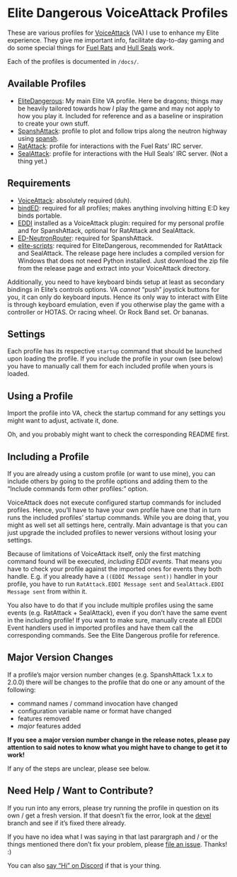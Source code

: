 # Elite Dangerous VoiceAttack Profiles #

These are various profiles for [VoiceAttack](https://voiceattack.com) (VA) I use 
to enhance my Elite experience. They give me important info, facilitate 
day-to-day gaming and do some special things for [Fuel 
Rats](https://fuelrats.com) and [Hull Seals](https://hullseals.space) work.

Each of the profiles is documented in `/docs/`.

## Available Profiles ##

* [EliteDangerous](docs/EliteDangerous.md): My main Elite VA profile. Here be 
  dragons; things may be heavily tailored towards how _I_ play the game and may 
  not apply to how you play it. Included for reference and as a baseline or 
  inspiration to create your own stuff.
* [SpanshAttack](docs/SpanshAttack.md): profile to plot and follow trips along 
  the neutron highway using [spansh](https://spansh.co.uk/plotter).
* [RatAttack](docs/RatAttack.md): profile for interactions with the Fuel Rats’ 
  IRC server.
* [SealAttack](docs/SealAttack.md): profile for interactions with the Hull 
  Seals’ IRC server. (Not a thing yet.)

## Requirements ##

* [VoiceAttack](https://voiceattack.com): absolutely required (duh).
* [bindED](https://forum.voiceattack.com/smf/index.php?topic=564.0): required 
  for all profiles; makes anything involving hitting E:D key binds portable.
* [EDDI](https://github.com/EDCD/EDDI) installed as a VoiceAttack plugin: 
  required for my personal profile and for SpanshAttack, optional for RatAttack 
  and SealAttack.
* [ED-NeutronRouter](https://github.com/sc-pulgan/ED-NeutronRouter): required 
  for SpanshAttack.
* [elite-scripts](https://github.com/alterNERDtive/elite-scripts): required for 
  EliteDangerous, recommended for RatAttack and SealAttack. The release page 
  here includes a compiled version for Windows that does not need Python 
  installed. Just download the zip file from the release page and extract into 
  your VoiceAttack directory.

Additionally, you need to have keyboard binds setup at least as secondary 
bindings in Elite’s controls options. VA _cannot_ “push” joystick buttons for 
you, it can only do keyboard inputs. Hence its only way to interact with Elite 
is through keyboard emulation, even if you otherwise play the game with 
a controller or HOTAS. Or racing wheel. Or Rock Band set. Or bananas.

## Settings ##

Each profile has its respective `startup` command that should be launched upon 
loading the profile. If you include the profile in your own (see below) you have 
to manually call them for each included profile when yours is loaded.

## Using a Profile ##

Import the profile into VA, check the startup command for any settings you might 
want to adjust, activate it, done.

Oh, and you probably might want to check the corresponding README first.

## Including a Profile ##

If you are already using a custom profile (or want to use mine), you can include 
others by going to the profile options and adding them to the “Include commands 
form other profiles:” option.

VoiceAttack does not execute configured startup commands for included profiles. 
Hence, you’ll have to have your own profile have one that in turn runs the 
included profiles’ startup commands. While you are doing that, you might as well 
set all settings here, centrally. Main advantage is that you can just upgrade 
the included profiles to newer versions without losing your settings.

Because of limitations of VoiceAttack itself, only the first matching command 
found will be executed, _including EDDI events_. That means you have to check 
your profile against the imported ones for events they both handle. E.g. if you 
already have a `((EDDI Message sent))` handler in your profile, you have to run 
`RatAttack.EDDI Message sent` and `SealAttack.EDDI Message sent` from within it.

You also have to do that if you include multiple profiles using the same events 
(e.g. RatAttack + SealAttack), even if you don’t have the same event in the 
including profile! If you want to make sure, manually create all EDDI Event 
handlers used in imported profiles and have them call the corresponding 
commands. See the Elite Dangerous profile for reference.

## Major Version Changes ##

If a profile’s major version number changes (e.g. SpanshAttack 1.x.x to 2.0.0) 
there _will_ be changes to the profile that do one or any amount of the 
following:

* command names / command invocation have changed
* configuration variable name or format have changed
* features removed
* _major_ features added

**If you see a major version number change in the release notes, please pay 
attention to said notes to know what you might have to change to get it to 
work!**

If any of the steps are unclear, please see below.

## Need Help / Want to Contribute? ##

If you run into any errors, please try running the profile in question on its 
own / get a fresh version. If that doesn’t fix the error, look at the 
[devel](https://github.com/alterNERDtive/VoiceAttack-profiles/tree/devel) branch 
and see if it’s fixed there already.

If you have no idea what I was saying in that last parargraph and / or the 
things mentioned there don’t fix your problem, please [file an 
issue](https://github.com/alterNERDtive/VoiceAttack-profiles/issues). Thanks! :)

You can also [say “Hi” on Discord](https://discord.gg/mD6dAb) if that is your 
thing.
